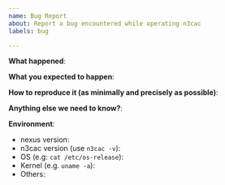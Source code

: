 ```yaml
---
name: Bug Report
about: Report a bug encountered while operating n3cac
labels: bug

---
```


<!-- Please use this template while reporting a bug and provide as much info as possible. Not doing so may result in your bug not being addressed in a timely manner. Thanks!

If the matter is security related, please disclose it privately by sending an email to chocolatey030@gmail.com
-->


**What happened**:

**What you expected to happen**:

**How to reproduce it (as minimally and precisely as possible)**:

**Anything else we need to know?**:

**Environment**:
- nexus version:
- n3cac version (use `n3cac -v`):
- OS (e.g: `cat /etc/os-release`):
- Kernel (e.g. `uname -a`):
- Others:
